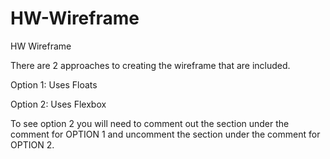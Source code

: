 # HW-Wireframe
HW Wireframe

There are 2 approaches to creating the wireframe that are included.

Option 1:
Uses Floats

Option 2:
Uses Flexbox

To see option 2 you will need to comment out the section under the comment for OPTION 1 and uncomment the section under the comment for OPTION 2.